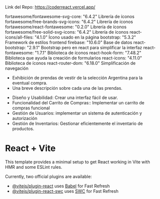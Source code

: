 <!-- Entrega final Franco Piana proyecto ecommerce  -->

Link del Repo: https://coderreact.vercel.app/

<!-- Dependencias -->

fortawesome/fontawesome-svg-core: "6.4.2" Librería de íconos
fortawesome/free-brands-svg-icons: "6.4.2" Librería de íconos
fortawesome/react-fontawesome: "0.2.0" Librería de íconos
fortawesome/free-solid-svg-icons: "6.4.2" Librería de íconos
react-icons/all-files: "4.1.0" Ícono usado en la página
bootstrap: "5.3.2" Framework de estilos frontend
firebase: "10.6.0" Base de datos
react-bootstrap: "2.9.1" Bootstrap pero en react para simplificar la interfaz
react-fontawesome: "1.7.1" Biblioteca de íconos
react-hook-form: "7.48.2" Biblioteca que ayuda la creación de formularios
react-icons: "4.11.0" Biblioteca de íconos
react-router-dom: "6.18.0" Simplificación de navegación

<!-- Qué hace mi aplicación? -->


* Exhibición de prendas de vestir de la selección Argentina para la eventual compra.
* Una breve descripción sobre cada una de las prendas.

<!-- Metas -->

* Diseño y Usabilidad: Crear una interfaz fácil de usar.
* Funcionalidad del Carrito de Compras:: Implementar un carrito de compras funcional
* Gestión de Usuarios: implementar un sistema de autenticación y autorización
* Gestión de Inventarios: Gestionar eficientemente el inventario de productos.

# React + Vite

This template provides a minimal setup to get React working in Vite with HMR and some ESLint rules.

Currently, two official plugins are available:

- [@vitejs/plugin-react](https://github.com/vitejs/vite-plugin-react/blob/main/packages/plugin-react/README.md) uses [Babel](https://babeljs.io/) for Fast Refresh
- [@vitejs/plugin-react-swc](https://github.com/vitejs/vite-plugin-react-swc) uses [SWC](https://swc.rs/) for Fast Refresh
